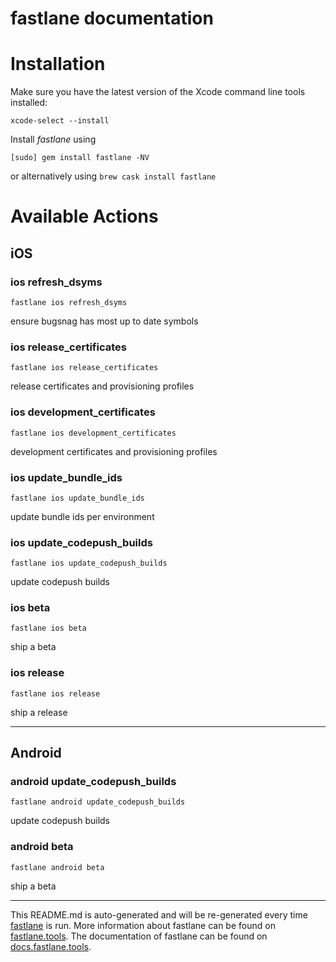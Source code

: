 fastlane documentation
================
# Installation

Make sure you have the latest version of the Xcode command line tools installed:

```
xcode-select --install
```

Install _fastlane_ using
```
[sudo] gem install fastlane -NV
```
or alternatively using `brew cask install fastlane`

# Available Actions
## iOS
### ios refresh_dsyms
```
fastlane ios refresh_dsyms
```
ensure bugsnag has most up to date symbols
### ios release_certificates
```
fastlane ios release_certificates
```
release certificates and provisioning profiles
### ios development_certificates
```
fastlane ios development_certificates
```
development certificates and provisioning profiles
### ios update_bundle_ids
```
fastlane ios update_bundle_ids
```
update bundle ids per environment
### ios update_codepush_builds
```
fastlane ios update_codepush_builds
```
update codepush builds
### ios beta
```
fastlane ios beta
```
ship a beta
### ios release
```
fastlane ios release
```
ship a release

----

## Android
### android update_codepush_builds
```
fastlane android update_codepush_builds
```
update codepush builds
### android beta
```
fastlane android beta
```
ship a beta

----

This README.md is auto-generated and will be re-generated every time [fastlane](https://fastlane.tools) is run.
More information about fastlane can be found on [fastlane.tools](https://fastlane.tools).
The documentation of fastlane can be found on [docs.fastlane.tools](https://docs.fastlane.tools).
